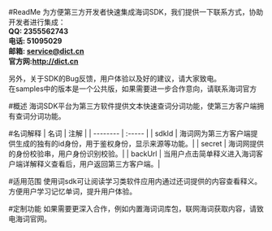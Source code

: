 #ReadMe
为方便第三方开发者快速集成海词SDK，我们提供一下联系方式，协助开发者进行集成：<br>
**QQ:	2355562743**<br>
**电话:	51095029**<br>
**邮箱:	service@dict.cn**<br>
**官方网:<a src="http://dict.cn">http://dict.cn</a>**

另外，关于SDK的Bug反馈，用户体验以及好的建议，请大家致电。<br>
在samples中的版本是一个公共版，如果需要进一步合作意向，请联系海词官方

#概述
海词SDK平台为第三方软件提供文本快速查词分词功能，使第三方客户端拥有查词分词功能。

#名词解释
| 名词        | 注解    | 
| --------    | :-----  | 
| sdkId  | 海词网为第三方客户端提供生成的独有的id身份，用于鉴权身份，显示来源等功能。|
| secret  | 海词网提供的身份校验串，用户身份识别校验。|
| backUrl  | 当用户点击简单释义进入海词客户端详解释义查看后，用户返回第三方客户端。|

#适用范围
 使用词sdk可让阅读学习类软件应用内通过还词提供的内容查看释义。方便用户学习记忆单词，提升用户体验。

#定制功能
 如果需要更深入合作，例如内置海词词库包，联网海词获取内容，请致电海词官网。
 

	